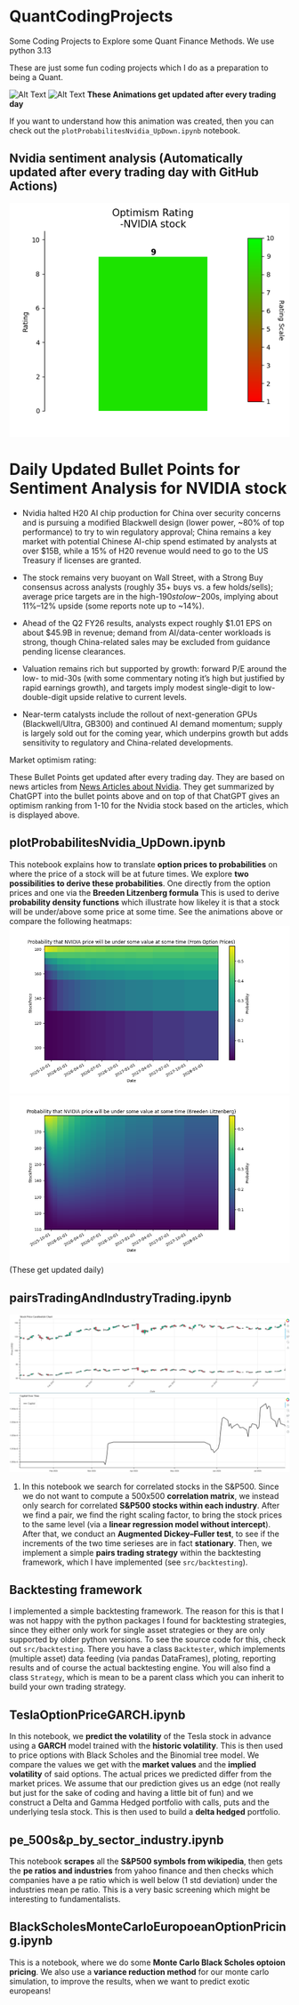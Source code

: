 # QuantCodingProjects
Some Coding Projects to Explore some Quant Finance Methods.
We use python 3.13

These are just some fun coding projects which I do as a preparation to being a Quant.


![Alt Text](./animations/probPriceUnder.gif)
![Alt Text](./animations/probPriceUnderBreedenLitzenberg.gif)
**These Animations get updated after every trading day**

If you want to understand how this animation was created, then you can check out the `plotProbabilitesNvidia_UpDown.ipynb` notebook.

## Nvidia sentiment analysis (Automatically updated after every trading day with GitHub Actions)
![image](./pictures/ratingPlot.png)

<!--![image](./pictures/textRating.png)-->

# Daily Updated Bullet Points for Sentiment Analysis for NVIDIA stock
<!-- BulletPointStart -->
- Nvidia halted H20 AI chip production for China over security concerns and is pursuing a modified Blackwell design (lower power, ~80% of top performance) to try to win regulatory approval; China remains a key market with potential Chinese AI-chip spend estimated by analysts at over $15B, while a 15% of H20 revenue would need to go to the US Treasury if licenses are granted.

- The stock remains very buoyant on Wall Street, with a Strong Buy consensus across analysts (roughly 35+ buys vs. a few holds/sells); average price targets are in the high-$190s to low-$200s, implying about 11%–12% upside (some reports note up to ~14%).

- Ahead of the Q2 FY26 results, analysts expect roughly $1.01 EPS on about $45.9B in revenue; demand from AI/data-center workloads is strong, though China-related sales may be excluded from guidance pending license clearances.

- Valuation remains rich but supported by growth: forward P/E around the low- to mid-30s (with some commentary noting it’s high but justified by rapid earnings growth), and targets imply modest single-digit to low-double-digit upside relative to current levels.

- Near-term catalysts include the rollout of next-generation GPUs (Blackwell/Ultra, GB300) and continued AI demand momentum; supply is largely sold out for the coming year, which underpins growth but adds sensitivity to regulatory and China-related developments.

Market optimism rating: 
<!-- BulletPointEnd -->

These Bullet Points get updated after every trading day. They are based on news articles from [News Articles about Nvidia](https://markets.businessinsider.com/news/nvda-stock). They get summarized by ChatGPT into the bullet points above and on top of that ChatGPT gives an optimism ranking from 1-10 for the Nvidia stock based on the articles, which is displayed above.
## plotProbabilitesNvidia_UpDown.ipynb

This notebook explains how to translate **option prices to probabilities** on where the price of a stock will be at future times.
We explore **two possibilities to derive these probabilities**. One directly from the option prices and one via the **Breeden Litzenberg formula**
This is used to derive **probability density functions** which illustrate how likeley it is that a stock will be under/above some price at some time. See the animations above or compare the following heatmaps:
![image](./pictures/probPriceUnder.png)
![image](./pictures/probPriceUnderBreedenLitzenberg.png)
(These get updated daily)

## pairsTradingAndIndustryTrading.ipynb
![image](./pictures/pairsTradingPic.png)
1) In this notebook we search for correlated stocks in the S&P500. Since we do not want to compute a 500x500 **correlation matrix**, we instead only search for correlated **S&P500 stocks within each industry**. After we find a pair, we find the right scaling factor, to bring the stock prices to the same level (via a **linear regression model without intercept**). After that, we conduct an **Augmented Dickey–Fuller test**, to see if the increments of the two time serieses are in fact **stationary**. Then, we implement a simple **pairs trading strategy** within the backtesting framework, which I have implemented (see `src/backtesting`).

## Backtesting framework
I implemented a simple backtesting framework. The reason for this is that I was not happy with the python packages I found for backtesting strategies, since they either only work for single asset strategies or they are only supported by older python versions. To see the source code for this, check out `src/backtesting`. There you have a class `Backtester`, which implements (multiple asset) data feeding (via pandas DataFrames), ploting, reporting results and of course the actual backtesting engine. You will also find a class `Strategy`, which is mean to be a parent class which you can inherit to build your own trading strategy.

## TeslaOptionPriceGARCH.ipynb

In this notebook, we **predict the volatility** of the Tesla stock in advance using a **GARCH** model trained with the **historic volatility**. This is then used to price options with Black Scholes and the Binomial tree model. We compare the values we get with the **market values** and the **implied volatility** of said options. The actual prices we predicted differ from the market prices. We assume that our prediction gives us an edge (not really but just for the sake of coding and having a little bit of fun) and we construct a Delta and Gamma Hedged portfolio with calls, puts and the underlying tesla stock.
This is then used to build a **delta hedged** portfolio.



## pe_500s&p_by_sector_industry.ipynb

This notebook **scrapes** all the **S&P500 symbols from wikipedia**, then gets the **pe ratios and industries** from yahoo finance and then checks which companies have a pe ratio which is well below (1 std deviation) under the industries mean pe ratio. This is a very basic screening which might be interesting to fundamentalists.



## BlackScholesMonteCarloEuropoeanOptionPricing.ipynb
This is a notebook, where we do some **Monte Carlo Black Scholes optoion pricing**. We also use a **variance reduction method** for our monte carlo simulation, to improve the results, when we want to predict exotic europeans!

